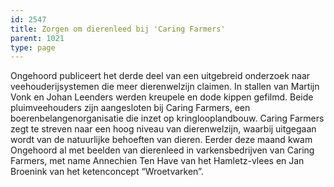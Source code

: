 ```yaml
---
id: 2547
title: Zorgen om dierenleed bij 'Caring Farmers'
parent: 1021
type: page
---
```

Ongehoord publiceert het derde deel van een uitgebreid onderzoek naar veehouderijsystemen die meer dierenwelzijn claimen. In stallen van Martijn Vonk en Johan Leenders werden kreupele en dode kippen gefilmd. Beide pluimveehouders zijn aangesloten bij Caring Farmers, een boerenbelangenorganisatie die inzet op kringlooplandbouw. Caring Farmers zegt te streven naar een hoog niveau van dierenwelzijn, waarbij uitgegaan wordt van de natuurlijke behoeften van dieren. Eerder deze maand kwam Ongehoord al met beelden van dierenleed in varkensbedrijven van Caring Farmers, met name Annechien Ten Have van het Hamletz-vlees en Jan Broenink van het ketenconcept “Wroetvarken”.
